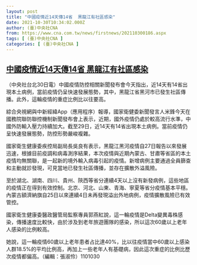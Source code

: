 ```yaml
---
layout: post
title: "中國疫情近14天傳14省  黑龍江有社區感染"
date: 2021-10-30T10:34:02.000Z
author: (臺)中央社CNA
from: https://www.cna.com.tw/news/firstnews/202110300186.aspx
tags: [ (臺)中央社CNA ]
categories: [ (臺)中央社CNA ]
---
```

<!--1635590042000-->
[中國疫情近14天傳14省  黑龍江有社區感染](https://www.cna.com.tw/news/firstnews/202110300186.aspx)
------

<div>
<div></div><div><p>（中央社台北30日電）中國疫情防控相關新聞發布會今天指出，近14天有14省出現本土病例，當前疫情仍呈快速發展態勢，其中，黑龍江省黑河市已發生社區傳播。此外，這輪疫情的重症比例比以往要高。</p><p>綜合央視網與中新經緯App（應用程序）報導，國家衛健委新聞發言人米鋒今天在國務院聯防聯控機制新聞發布會上表示，近期，國外疫情仍處於較高流行水準，中國外防輸入壓力持續加大。截至29日，近14天有14省出現本土病例。當前疫情仍呈快速發展態勢，防控形勢嚴峻複雜。</p><p>國家衛生健康委疾控局副局長吳良有表示，黑龍江黑河疫情自27日報告以來發展迅速，根據目前疫調和病毒測序結果，本次疫情與近期內蒙古、甘肅等省區的本土疫情均無關聯，是一起新的境外輸入病毒引起的疫情。新增病例主要通過全員篩查和主動就診發現，可見當地已發生社區傳播，並存在擴散外溢風險。</p><p>至於湖北、湖南、四川、貴州、陝西等省分連續4天以上沒有新發病例，這些地區的疫情正在得到有效控制。北京、河北、山東、青海、寧夏等省分疫情基本平穩。內蒙古額濟納旗自25日以來連續4日未再發現溢出外地病例，疫情擴散風險已有效管控。</p><p>國家衛生健康委醫政醫管局監察專員郭燕紅說，這一輪疫情是Delta變異毒株感染，傳播速度比較快，由於涉及到老年旅遊團隊的感染，所以這次60歲以上老年人感染的比例較高。</p><p>她說，這一輪疫情60歲以上老年患者占比達40%，比以往疫情當中60歲以上感染人群18.5%的平均比例高，再加上一些老年人有基礎病，因此這次重症的比例比歷次疫情都偏高。（編輯：張淑伶）1101030</p></div>
</div>
